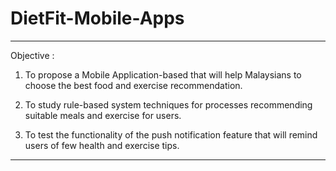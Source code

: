 # DietFit-Mobile-Apps
----------------------------------------------------------------------------------------------------------------------------------------------------------------------
Objective : 

1. To propose a Mobile Application-based that will
   help Malaysians to choose the best food and
   exercise recommendation.

2. To study rule-based system techniques for
   processes recommending suitable meals and
   exercise for users.
   
3. To test the functionality of the push notification
   feature that will remind users of few health and
   exercise tips.
   
-------------------------------------------------------------------------------------------------------------------------------------------------------------------------

